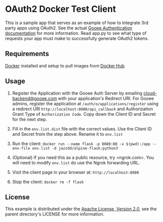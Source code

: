 OAuth2 Docker Test Client
=========================

This is a sample app that serves as an example of how to integrate 3rd party apps using OAuth2. See the actual [Gooee Authentication documentation](https://api-docs.gooee.io/general/authentication.html) for more information. Read app.py to see what type of requests your app must make to successfully generate OAuth2 tokens.

Requirements
------------

[Docker](https://www.docker.com/get-docker) installed and setup to pull images from [Docker Hub](https://hub.docker.com/)

Usage
-----

1. Register the Application with the Gooee Auth Server by emailing <cloud-backend@gooee.com> with your application's Redirect URI. For Gooee admins, register the application at `/auth/o/applications/register` using a redirect URI `http://localhost:8080/api_callback` and Authorization Grant Type of `Authorization Code`. Copy down the Client ID and Secret for the next step.

2. Fill in the `env.list.dist` file with the correct values. Use the Client ID and Secret from the step above. Rename it to `env.list`

3. Run the client:
`docker run --name flask -p 8080:80 -v $(pwd):/app --env-file env.list -d jazzdd/alpine-flask:python3`

4. (Optional) If you need this as a public resource, try <ngrok.com>. You will need to modify `env.list` do use the Ngrok forwarding URL.

5. Visit the client page in your browser at:
`http://localhost:8080`

6. Stop the client:
`docker rm -f flask`

License
-------

This example is distributed under the [Apache License, Version 2.0](http://www.apache.org/licenses/LICENSE-2.0), see the parent directory's LICENSE for more information.

